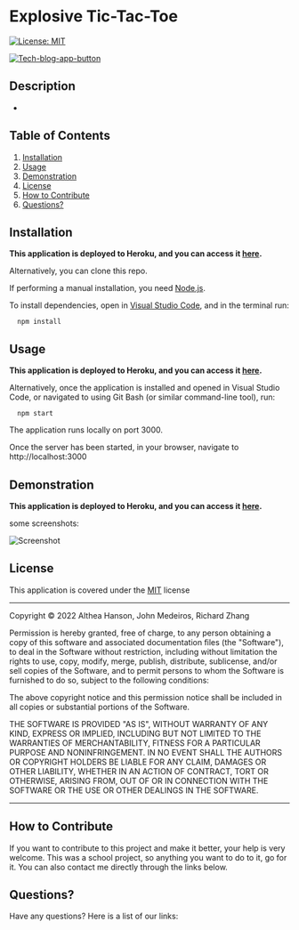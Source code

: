 # Explosive Tic-Tac-Toe

[![License: MIT](https://img.shields.io/badge/License-MIT-yellow.svg)]() 

[![Tech-blog-app-button](https://www.herokucdn.com/deploy/button.svg)]()


## Description

-  

## Table of Contents

1. [Installation](#installation)
2. [Usage](#usage)
3. [Demonstration](#demonstration)
4. [License](#license)
5. [How to Contribute](#how-to-contribute)
6. [Questions?](#questions)

## <a id="installation"></a>Installation

**This application is deployed to Heroku, and you can access it [here]().**

Alternatively, you can clone this repo. 

If performing a manual installation, you need [Node.js](https://nodejs.org/en/).

To install dependencies, open in [Visual Studio Code](https://code.visualstudio.com/), and in the terminal run: 

      npm install 


## <a id="usage"></a>Usage

**This application is deployed to Heroku, and you can access it [here]().**

Alternatively, once the application is installed and opened in Visual Studio Code, or navigated to using Git Bash (or similar command-line tool), run: 

      npm start 

The application runs locally on port 3000.

Once the server has been started, in your browser, navigate to http://localhost:3000

## <a id="demonstration"></a> Demonstration

**This application is deployed to Heroku, and you can access it [here]().**

some screenshots:

![Screenshot]()

## <a id="license"></a>License

This application is covered under the [MIT](https://opensource.org/licenses/MIT) license

----------------------------------------------------------------

  Copyright © 2022 Althea Hanson, John Medeiros, Richard Zhang

  Permission is hereby granted, free of charge, to any person obtaining a copy of this software and associated documentation files (the "Software"), to deal in the Software without restriction, including without limitation the rights to use, copy, modify, merge, publish, distribute, sublicense, and/or sell copies of the Software, and to permit persons to whom the Software is furnished to do so, subject to the following conditions:
  
  The above copyright notice and this permission notice shall be included in all copies or substantial portions of the Software.
  
  THE SOFTWARE IS PROVIDED "AS IS", WITHOUT WARRANTY OF ANY KIND, EXPRESS OR IMPLIED, INCLUDING BUT NOT LIMITED TO THE WARRANTIES OF MERCHANTABILITY, FITNESS FOR A PARTICULAR PURPOSE AND NONINFRINGEMENT. IN NO EVENT SHALL THE AUTHORS OR COPYRIGHT HOLDERS BE LIABLE FOR ANY CLAIM, DAMAGES OR OTHER LIABILITY, WHETHER IN AN ACTION OF CONTRACT, TORT OR OTHERWISE, ARISING FROM, OUT OF OR IN CONNECTION WITH THE SOFTWARE OR THE USE OR OTHER DEALINGS IN THE SOFTWARE.

  ----------------------------------------------------------------

## <a id="how-to-contribute"></a>How to Contribute

If you want to contribute to this project and make it better, your help is very welcome. This was a school project, so anything you want to do to it, go for it. You can also contact me directly through the links below.

## <a id="questions"></a>Questions?

Have any questions? Here is a list of our links:
